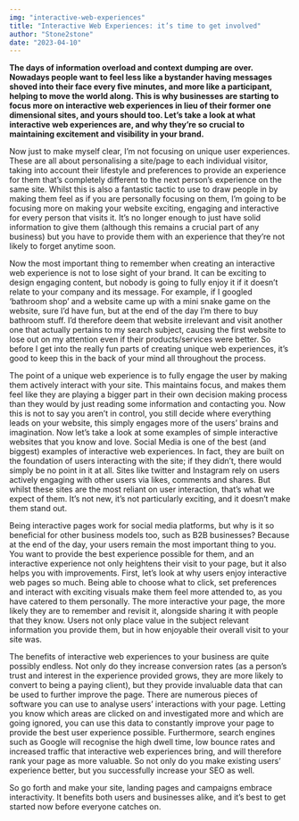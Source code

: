 ```yaml
---
img: "interactive-web-experiences"
title: "Interactive Web Experiences: it’s time to get involved"
author: "Stone2stone"
date: "2023-04-10"
---
```


**The days of information overload and context dumping are over. Nowadays people want to feel less like a bystander having messages shoved into their face every five minutes, and more like a participant, helping to move the world along. This is why businesses are starting to focus more on interactive web experiences in lieu of their former one dimensional sites, and yours should too. Let’s take a look at what interactive web experiences are, and why they’re so crucial to maintaining excitement and visibility in your brand.**

Now just to make myself clear, I’m not focusing on unique user experiences. These are all about personalising a site/page to each individual visitor, taking into account their lifestyle and preferences to provide an experience for them that’s completely different to the next person’s experience on the same site. Whilst this is also a fantastic tactic to use to draw people in by making them feel as if you are personally focusing on them, I’m going to be focusing more on making your website exciting, engaging and interactive for every person that visits it. It’s no longer enough to just have solid information to give them (although this remains a crucial part of any business) but you have to provide them with an experience that they’re not likely to forget anytime soon.

Now the most important thing to remember when creating an interactive web experience is not to lose sight of your brand. It can be exciting to design engaging content, but nobody is going to fully enjoy it if it doesn’t relate to your company and its message. For example, if I googled ‘bathroom shop’ and a website came up with a mini snake game on the website, sure I’d have fun, but at the end of the day I’m there to buy bathroom stuff. I’d therefore deem that website irrelevant and visit another one that actually pertains to my search subject, causing the first website to lose out on my attention even if their products/services were better. So before I get into the really fun parts of creating unique web experiences, it’s good to keep this in the back of your mind all throughout the process.

The point of a unique web experience is to fully engage the user by making them actively interact with your site. This maintains focus, and makes them feel like they are playing a bigger part in their own decision making process than they would by just reading some information and contacting you. Now this is not to say you aren’t in control, you still decide where everything leads on your website, this simply engages more of the users’ brains and imagination. Now let’s take a look at some examples of simple interactive websites that you know and love. Social Media is one of the best (and biggest) examples of interactive web experiences. In fact, they are built on the foundation of users interacting with the site; if they didn’t, there would simply be no point in it at all. Sites like twitter and Instagram rely on users actively engaging with other users via likes, comments and shares. But whilst these sites are the most reliant on user interaction, that’s what we expect of them. It’s not new, it’s not particularly exciting, and it doesn’t make them stand out.

Being interactive pages work for social media platforms, but why is it so beneficial for other business models too, such as B2B businesses? Because at the end of the day, your users remain the most important thing to you. You want to provide the best experience possible for them, and an interactive experience not only heightens their visit to your page, but it also helps you with improvements. First, let’s look at why users enjoy interactive web pages so much. Being able to choose what to click, set preferences and interact with exciting visuals make them feel more attended to, as you have catered to them personally. The more interactive your page, the more likely they are to remember and revisit it, alongside sharing it with people that they know. Users not only place value in the subject relevant information you provide them, but in how enjoyable their overall visit to your site was.

The benefits of interactive web experiences to your business are quite possibly endless. Not only do they increase conversion rates (as a person’s trust and interest in the experience provided grows, they are more likely to convert to being a paying client), but they provide invaluable data that can be used to further improve the page. There are numerous pieces of software you can use to analyse users’ interactions with your page. Letting you know which areas are clicked on and investigated more and which are going ignored, you can use this data to constantly improve your page to provide the best user experience possible. Furthermore, search engines such as Google will recognise the high dwell time, low bounce rates and increased traffic that interactive web experiences bring, and will therefore rank your page as more valuable. So not only do you make existing users’ experience better, but you successfully increase your SEO as well.

So go forth and make your site, landing pages and campaigns embrace interactivity. It benefits both users and businesses alike, and it’s best to get started now before everyone catches on.
